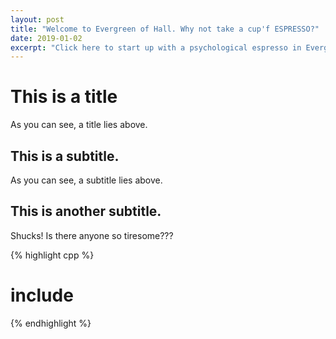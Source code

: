 ```yaml
---
layout: post
title: "Welcome to Evergreen of Hall. Why not take a cup'f ESPRESSO?"
date: 2019-01-02
excerpt: "Click here to start up with a psychological espresso in Evergreen of Hall."
---
```


# This is a title
As you can see, a title lies above.

## This is a subtitle.
As you can see, a subtitle lies above.

## This is another subtitle.
Shucks! Is there anyone so tiresome???

{% highlight cpp %}
# include <iostream>
{% endhighlight %}